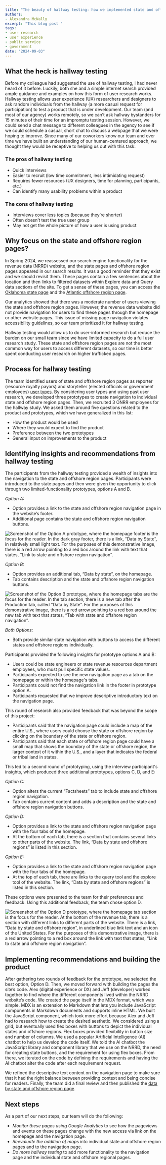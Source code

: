 ```yaml
---
title: "The beauty of hallway testing: how we implemented state and offshore region navigation pages"
authors:
- Alexandra McNally
excerpt: "This blog post "
tags:
- user research
- user experience
- public service
- government
date: "2024-09-03"
---
```


## What the heck is hallway testing
Before my colleague had suggested the use of hallway testing, I had never heard of it before. Luckily, both she and a simple internet search provided ample guidance and examples on how this form of user research works. Hallway testing allows user experience (UX) researchers and designers to ask random individuals from the hallway (a more casual request for participation) to test a product that is under development. Our team (and most of our agency) works remotely, so we can’t ask hallway bystanders for 15 minutes of their time for an impromptu testing session. However, we could send a chat message to different colleagues in the agency to see if we could schedule a casual, short chat to discuss a webpage that we were hoping to improve. Since many of our coworkers know our team and over time we have built an understanding of our human-centered approach, we thought they would be receptive to helping us out with this task.

### The pros of hallway testing
- Quick interviews
- Easier to recruit (low time commitment, less intimidating request)
- Requires fewer resources (UX designers, time for planning, participants, etc.)
- Can identify many usability problems within a product

### The cons of hallway testing
- Interviews cover less topics (because they’re shorter)
- Often doesn’t test the true user group
- May not get the whole picture of how a user is using product

## Why focus on the state and offshore region pages?
In Spring 2024, we reassessed our search engine functionality for the revenue data (NRRD) website, and the state pages and offshore region pages appeared in our search results. It was a good reminder that they exist and we should revisit them. These pages contain a few sentences about the location and then links to filtered datasets within Explore data and Query data sections of the site. To get a sense of these pages, you can access the [Oklahoma state page](https://revenuedata.doi.gov/explore/states/OK/) and the [Atlantic offshore region page]( https://revenuedata.doi.gov/explore/offshore-regions/atlantic/).

Our analytics showed that there was a moderate number of users viewing the state and offshore region pages. However, the revenue data website did not provide navigation for users to find these pages through the homepage or other website pages. This issue of missing page navigation violates accessibility guidelines, so our team prioritized it for hallway testing. 

Hallway testing would allow us to do user-informed research but reduce the burden on our small team since we have limited capacity to do a full user research study.  These state and offshore region pages are not the most common way for users to access different datasets, so our time is better spent conducting user research on higher trafficked pages. 

## Process for hallway testing
The team identified users of state and offshore region pages as reporter (resource royalty payors) and storyteller (elected officials or government employees) [user types](https://github.com/DOI-ONRR/research/blob/main/nrrd-research/00_UserTypes/00_UserTypes.md). By considering user types and using past user research, we developed three prototypes to create navigation to individual state and offshore region pages. Then, we recruited 3 ONRR employees for the hallway study. We asked them around five questions related to the product and prototypes, which we have generalized in this list:
- How the product would be used
- Where they would expect to find the product
- Preference between the two prototypes
- General input on improvements to the product 

## Identifying insights and recommendations from hallway testing
The participants from the hallway testing provided a wealth of insights into the navigation to the state and offshore region pages. Participants were introduced to the state pages and then were given the opportunity to click through two limited-functionality prototypes, options A and B.

*Option A:*
- Option provides a link to the state and offshore region navigation page in the website’s footer. 
- Additional page contains the state and offshore region navigation buttons.

![Screenshot of the Option A prototype, where the homepage footer is the focus for the reader. In the dark gray footer, there is a link, “Data by State”, in relatively small light text. For the purposes of this demonstrative image, there is a red arrow pointing to a red box around the link with text that states, “Link to state and offshore region navigation”.](./Hallway-SNP-OptionA.png)

*Option B:*
- Option provides an additional tab, “Data by state”, on the homepage.
- Tab contains description and the state and offshore region navigation buttons.

![Screenshot of the Option B prototype, where the homepage tabs are the focus for the reader. In the tab section, there is a new tab after the Production tab, called “Data by State”. For the purposes of this demonstrative image, there is a red arrow pointing to a red box around the new tab with text that states, “Tab with state and offshore region navigation”.](./Hallway-SNP-OptionB.png)

*Both Options:*
- Both provide similar state navigation with buttons to access the different states and offshore regions individually.

Participants provided the following insights for prototype options A and B:
- Users could be state engineers or state revenue resources department employees, who must pull specific state values.
- Participants expected to see the new navigation page as a tab on the homepage or within the homepage's tabs.
- Participants could not find the navigation link in the footer in prototype option A.
- Participants requested that we improve descriptive introductory text on the navigation page.

This round of research also provided feedback that was beyond the scope of this project:
- Participants said that the navigation page could include a map of the entire U.S., where users could choose the state or offshore region by clicking on the boundary of the state or offshore region.
- Participants said that each state or offshore region page could have a small map that shows the boundary of the state or offshore region, the larger context of it within the U.S., and a layer that indicates the federal or tribal land in states.

This led to a second round of prototyping, using the interview participant's insights, which produced three additional prototypes, options C, D, and E: 

*Option C:*
- Option alters the current “Factsheets” tab to include state and offshore region navigation.
- Tab contains current content and adds a description and the state and offshore region navigation buttons.

*Option D:*
- Option provides a link to the state and offshore region navigation page with the four tabs of the homepage. 
- At the bottom of each tab, there is a section that contains several links to other parts of the website. The link, “Data by state and offshore regions” is listed in this section.

*Option E:*
- Option provides a link to the state and offshore region navigation page with the four tabs of the homepage. 
- At the top of each tab, there are links to the query tool and the explore tool of the website. The link, “Data by state and offshore regions” is listed in this section.

These options were presented to the team for their preferences and feedback. Using this additional feedback, the team chose option D.

![Screenshot of the Option D prototype, where the homepage tab section is the focus for the reader. At the bottom of the revenue tab, there is a section with different links to different parts of the website. There is a link, “Data by state and offshore region”, in underlined blue link text and an icon of the United States. For the purposes of this demonstrative image, there is a red arrow pointing to a red box around the link with text that states, “Link to state and offshore region navigation”.](./Hallway-SNP-OptionD.png)

## Implementing recommendations and building the product 
After gathering two rounds of feedback for the prototype, we selected the best option, Option D. Then, we moved forward with building the pages the site’s code. Alex (digital experience or DX) and Jeff (developer) worked together to find where the different components lived within the NRRD website’s code. We created the page itself in the MDX format, which was simple. MDX is an extension to Markdown that lets you include JavaScript components in Markdown documents and supports inline HTML. We built the JavaScript component, which took more effort because Alex and Jeff had to research how to create the desired aesthetic. We considered using a grid, but eventually used flex boxes with buttons to depict the individual states and offshore regions. Flex boxes provided flexibility in button size and number of columns. We used a popular Artificial Intelligence (AI) chatbot to help us develop the code itself. We told the AI chatbot the JavaScript library and component library that we use on the NRRD, the need for creating state buttons, and the requirement for using flex boxes. From there, we iterated on the code by defining the requirements and having the AI chatbot alter the code after each requirement request.

We refined the descriptive text content on the navigation page to make sure that it had the right balance between providing context and being concise for readers. Finally, the team did a final review and then published the [data by state and offshore region page]( https://revenuedata.doi.gov/data-by-state-offshore-region/).

## Next steps
As a part of our next steps, our team will do the following:
- *Monitor these pages using Google Analytics* to see how the pageviews and events on these pages change with the new access via link on the homepage and the navigation page.
- *Reevaluate the addition of maps* into individual state and offshore region pages and to the navigation page.
- *Do more hallway testing* to add more functionality to the navigation page and the individual state and offshore regional pages.
